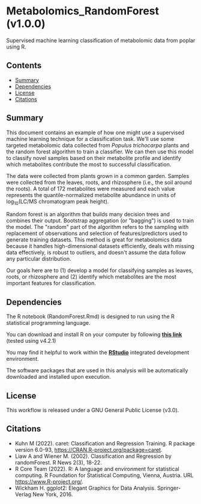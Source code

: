 # Metabolomics_RandomForest (v1.0.0)

Supervised machine learning classification of metabolomic data from poplar using R.

## Contents
- [Summary](#summary)
- [Dependencies](#dependencies)
- [License](#license)
- [Citations](#citations)

Summary
-----
This document contains an example of how one might use a supervised machine learning technique for a classification task. We'll use some targeted metabolomic data collected from *Populus trichocarpa* plants and the random forest algorithm to train a classifier. We can then use this model to classify novel samples based on their metabolite profile and identify which metabolites contribute the most to successful classification.
  
The data were collected from plants grown in a common garden. Samples were collected from the leaves, roots, and rhizosphere (i.e., the soil around the roots). A total of 172 metabolites were measured and each value represents the quantile-normalized metabolite abundance in units of log<sub>10</sub>(LC/MS chromatogram peak height).
  
Random forest is an algorithm that builds many decision trees and combines their output. Bootstrap aggregation (or "bagging") is used to train the model. The "random" part of the algorithm refers to the sampling with replacement of observations and selection of features/predictors used to generate training datasets. This method is great for metabolomics data because it handles high-dimensional datasets efficiently, deals with missing data effectively, is robust to outliers, and doesn't assume the data follow any particular distribution.
  
Our goals here are to (1) develop a model for classifying samples as leaves, roots, or rhizosphere and (2) identify which metabolites are the most important features for classification.

Dependencies
-----
The R notebook (RandomForest.Rmd) is designed to run using the R statistical programming language. 

You can download and install R on your computer by following [**this link**](https://mirrors.nics.utk.edu/cran/) (tested using v4.2.1)

You may find it helpful to work within the [**RStudio**](https://posit.co/download/rstudio-desktop/) integrated development environment.

The software packages that are used in this analysis will be automatically downloaded and installed upon execution.

License
-------
This workflow is released under a GNU General Public License (v3.0).

Citations
---------
* Kuhn M (2022). caret: Classification and Regression Training.   R package version 6.0-93, <https://CRAN.R-project.org/package=caret>.
* Liaw A and Wiener M. (2002). Classification and Regression by randomForest. R News 2(3), 18-22.
* R Core Team (2022). R: A language and environment for statistical computing. R Foundation for Statistical Computing, Vienna, Austria. URL https://www.R-project.org/.
* Wickham H. ggplot2: Elegant Graphics for Data Analysis. Springer-Verlag New York, 2016.

